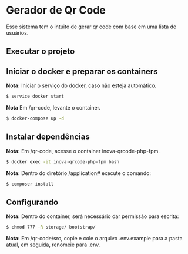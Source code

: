# Gerador de Qr Code
Esse sistema tem o intuito de gerar qr code com base em uma lista de usuários.

## Executar o projeto

## Iniciar o docker e preparar os containers

**Nota:** Iniciar o serviço do docker, caso não esteja automático.

```bash
$ service docker start
```

**Nota** Em /qr-code, levante o container.

```bash
$ docker-compose up -d
```

## Instalar dependências

**Nota:** Em /qr-code, acesse o container inova-qrcode-php-fpm.

```bash
$ docker exec -it inova-qrcode-php-fpm bash
```

**Nota:** Dentro do diretório /application# execute o comando:

```bash
$ composer install
```

## Configurando

**Nota:** Dentro do container, será necessário dar permissão para escrita:

```bash
$ chmod 777 -R storage/ bootstrap/
```

**Nota:** Em /qr-code/src, copie e cole o arquivo .env.example para a pasta atual, em seguida,
renomeie para .env.


